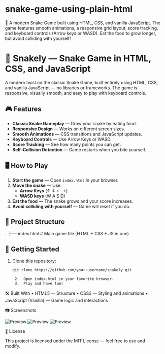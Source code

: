 # snake-game-using-plain-html
🐍 A modern Snake Game built using HTML, CSS, and vanilla JavaScript. The game features smooth animations, a responsive grid layout, score tracking, and keyboard controls (Arrow keys or WASD). Eat the food to grow longer, but avoid colliding with yourself!


# 🐍 Snakely — Snake Game in HTML, CSS, and JavaScript

A modern twist on the classic Snake Game, built entirely using HTML, CSS, and vanilla JavaScript — no libraries or frameworks. The game is responsive, visually smooth, and easy to play with keyboard controls.

## 🎮 Features
- **Classic Snake Gameplay** — Grow your snake by eating food.
- **Responsive Design** — Works on different screen sizes.
- **Smooth Animations** — CSS transitions and JavaScript updates.
- **Keyboard Controls** — Use Arrow Keys or WASD.
- **Score Tracking** — See how many points you can get.
- **Self-Collision Detection** — Game restarts when you bite yourself.

## 🖥️ How to Play
1. **Start the game** — Open `index.html` in your browser.
2. **Move the snake** — Use:
   - **Arrow Keys** (↑ ↓ ← →)  
   - **WASD keys** (W A S D)
3. **Eat the food** — The snake grows and your score increases.
4. **Avoid colliding with yourself** — Game will reset if you do.

## 📂 Project Structure
.
├── index.html   # Main game file (HTML + CSS + JS in one)

## 🚀 Getting Started
1. Clone this repository:
   ```bash
   git clone https://github.com/your-username/snakely.git

   	2.	Open index.html in your favorite browser.
	3.	Play and have fun!

🛠️ Built With
	•	HTML5 — Structure
	•	CSS3 — Styling and animations
	•	JavaScript (Vanilla) — Game logic and interactions

📷 Screenshots

![Preview]( interface.jpg) 
![Preview]( loading.jpg) 
![Preview]( gameover.jpg) 




📜 License

This project is licensed under the MIT License — feel free to use and modify.

